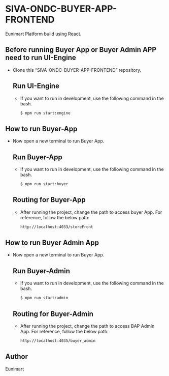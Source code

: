 
# SIVA-ONDC-BUYER-APP-FRONTEND

Eunimart Platform build using React.

## Before running Buyer App or Buyer Admin APP need to run UI-Engine

- Clone this “SIVA-ONDC-BUYER-APP-FRONTEND” repository.
  
    ## Run UI-Engine
    - If you want to run in development, use the following command in the bash.
        ```bash
        $ npm run start:engine
        ```
        
## How to run Buyer-App

- Now open a new terminal to run Buyer App.

    ## Run Buyer-App
    - If you want to run in development, use the following command in the bash.
        ```bash
        $ npm run start:buyer
        ```

    ## Routing for Buyer-App
    - After running the project, change the path to access buyer App. For reference, follow the below path:
        ```bash
        http://localhost:4033/storeFront
        ```

## How to run Buyer Admin App

- Now open a new terminal to run Buyer App.

    ## Run Buyer-Admin
    - If you want to run in development, use the following command in the bash.
        ```bash
        $ npm run start:admin
        ```

    ## Routing for Buyer-Admin
    - After running the project, change the path to access BAP Admin App. For reference, follow the below path:
        ```bash
        http://localhost:4035/buyer_admin
        ```

## Author
Eunimart